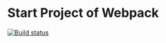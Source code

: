 # Start Project of Webpack

[![Build status](https://ci.appveyor.com/api/projects/status/e1a4p7lgbtxrd0fl?svg=true)](https://ci.appveyor.com/project/DnD-developer/startproject-webpack)
